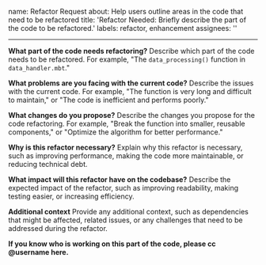 name: Refactor Request
about: Help users outline areas in the code that need to be refactored
title: 'Refactor Needed: Briefly describe the part of the code to be refactored.'
labels: refactor, enhancement
assignees: ''

---

**What part of the code needs refactoring?**
Describe which part of the code needs to be refactored. For example, "The `data_processing()` function in `data_handler.mbt`."

**What problems are you facing with the current code?**
Describe the issues with the current code. For example, "The function is very long and difficult to maintain," or "The code is inefficient and performs poorly."

**What changes do you propose?**
Describe the changes you propose for the code refactoring. For example, "Break the function into smaller, reusable components," or "Optimize the algorithm for better performance."

**Why is this refactor necessary?**
Explain why this refactor is necessary, such as improving performance, making the code more maintainable, or reducing technical debt.

**What impact will this refactor have on the codebase?**
Describe the expected impact of the refactor, such as improving readability, making testing easier, or increasing efficiency.

**Additional context**
Provide any additional context, such as dependencies that might be affected, related issues, or any challenges that need to be addressed during the refactor.

**If you know who is working on this part of the code, please cc @username here.**
